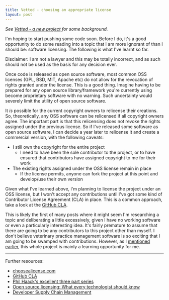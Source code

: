 ```yaml
---
title: Vetted - choosing an appropriate license
layout: post
---
```


*See [Vetted - a new project][vetted-a-new-hope] for some background.*

I'm hoping to start pushing some code soon. Before I do, it's a good
opportunity to do some reading into a topic that I am more ignorant of than I
should be: software licensing. The following is what I've learnt so far.

Disclaimer: I am not a lawyer and this may be totally incorrect, and as such
should not be used as the basis for any decision ever.

Once code is released as open source software, most common
OSS licenses (GPL, BSD, MIT, Apache etc) do not allow for the revocation of
rights granted under the license. This is a good thing. Imagine having to be
prepared for any open source library/framework you're currently using become
proprietary software with no warning. Such uncertainty would severely limit the
utility of open source software.

It *is* possible for the current copyright owners to relicense their creations.
So, theoretically, any OSS software can be relicensed if all copyright owners
agree. The important part is that this relicensing does not revoke the rights
assigned under the previous license. So if I've released some software as open
source software, I can decide a year later to relicense it and create a
commercial version, with the following caveats:

* I still own the copyright for the entire project
    * I need to have been the sole contributor to the project, or to have
      ensured that contributors have assigned copyright to me for their work
* The existing rights assigned under the OSS license remain in place
    * If the license permits, anyone can fork the project at this point
      and develop/use their own version

Given what I've learned above, I'm planning to license the project under an OSS
license, but I won't accept any contributions until I've got some kind of
Contributor License Agreement (CLA) in place. This is a common approach, take a
look at the [GitHub CLA][gh-cla].

This is likely the first of many posts where it might seem I'm researching a
topic and deliberating a little excessively, given I have no working software
or even a particularly interesting idea. It's fairly premature to assume that
there are going to be any contributors to this project other than myself. I
don't believe veterinary practice management software is so exciting that I am
going to be swamped with contributions. However, as I [mentioned
earlier][vetted-a-new-hope], this whole project is mainly a learning
opportunity for me.

---

Further resources:

* [choosealicense.com](https://choosealicense.com)
* [GitHub CLA][gh-cla]
* [Phil Haack's excellent three part series][haacked-part-1]
* [Open source licensing: What every technologist should know][what-every-techy-should-know]
* [Developer Supply Chain Management][developer-scm]


[vetted-a-new-hope]: /2017/11/vetted-a-new-hope/
[gh-cla]: https://cla.github.com/
[what-every-techy-should-know]: https://opensource.com/article/17/9/open-source-licensing
[haacked-part-1]: https://haacked.com/archive/2006/01/24/TheDevelopersGuideToCopyrightLaw-Part1.aspx
[developer-scm]: http://blogs.tedneward.com/post/developer-scm/